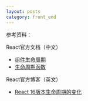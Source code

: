 ```yaml
---
layout: posts
category: front_end
---
```


参考资料：

React官方文档（中文）

- [组件生命周期](https://doc.react-china.org/docs/react-component.html#%E7%BB%84%E4%BB%B6%E7%94%9F%E5%91%BD%E5%91%A8%E6%9C%9F)
- [生命周期函数](https://doc.react-china.org/docs/react-component.html#render)

React官方博客（英文）

- [React 16版本生命周期的变化](https://doc.react-china.org/blog/2018/03/29/react-v-16-3.html#component-lifecycle-changes)


